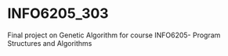 # INFO6205_303
Final project on Genetic Algorithm for course INFO6205- Program Structures and Algorithms
